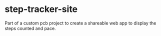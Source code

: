 # step-tracker-site
Part of a custom pcb project to create a shareable web app to display the steps counted and pace.
